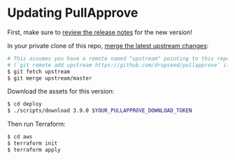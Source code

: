 # Updating PullApprove

First, make sure to [review the release notes](https://github.com/dropseed/pullapprove/releases) for the new version!

In your private clone of this repo,
[merge the latest upstream changes](https://help.github.com/en/articles/syncing-a-fork):

```sh
# This assumes you have a remote named "upstream" pointing to this repo
# (`git remote add upstream https://github.com/dropseed/pullapprove` if you need to add this)
$ git fetch upstream
$ git merge upstream/master
```

Download the assets for this version:

```sh
$ cd deploy
$ ./scripts/download 3.9.0 $YOUR_PULLAPPROVE_DOWNLOAD_TOKEN
```

Then run Terraform:

```sh
$ cd aws
$ terraform init
$ terraform apply
```
